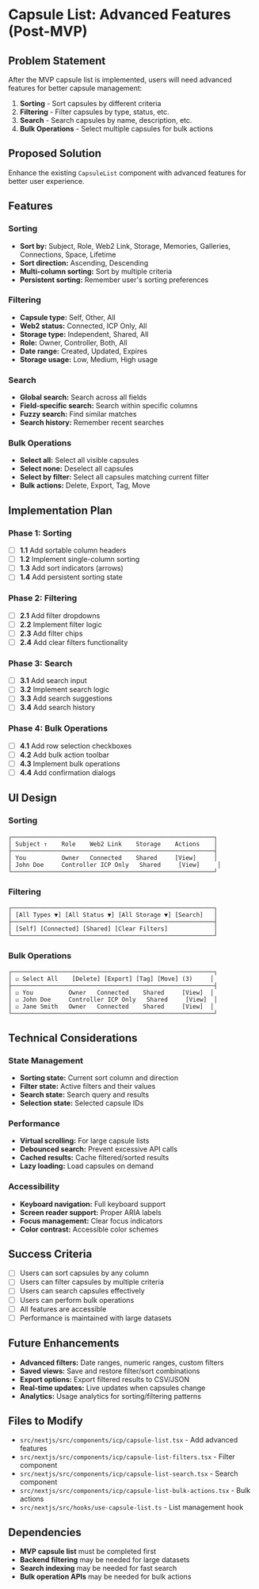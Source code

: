 # Capsule List: Advanced Features (Post-MVP)

## Problem Statement

After the MVP capsule list is implemented, users will need advanced features for better capsule management:

1. **Sorting** - Sort capsules by different criteria
2. **Filtering** - Filter capsules by type, status, etc.
3. **Search** - Search capsules by name, description, etc.
4. **Bulk Operations** - Select multiple capsules for bulk actions

## Proposed Solution

Enhance the existing `CapsuleList` component with advanced features for better user experience.

## Features

### Sorting
- **Sort by:** Subject, Role, Web2 Link, Storage, Memories, Galleries, Connections, Space, Lifetime
- **Sort direction:** Ascending, Descending
- **Multi-column sorting:** Sort by multiple criteria
- **Persistent sorting:** Remember user's sorting preferences

### Filtering
- **Capsule type:** Self, Other, All
- **Web2 status:** Connected, ICP Only, All
- **Storage type:** Independent, Shared, All
- **Role:** Owner, Controller, Both, All
- **Date range:** Created, Updated, Expires
- **Storage usage:** Low, Medium, High usage

### Search
- **Global search:** Search across all fields
- **Field-specific search:** Search within specific columns
- **Fuzzy search:** Find similar matches
- **Search history:** Remember recent searches

### Bulk Operations
- **Select all:** Select all visible capsules
- **Select none:** Deselect all capsules
- **Select by filter:** Select all capsules matching current filter
- **Bulk actions:** Delete, Export, Tag, Move

## Implementation Plan

### Phase 1: Sorting
- [ ] **1.1** Add sortable column headers
- [ ] **1.2** Implement single-column sorting
- [ ] **1.3** Add sort indicators (arrows)
- [ ] **1.4** Add persistent sorting state

### Phase 2: Filtering
- [ ] **2.1** Add filter dropdowns
- [ ] **2.2** Implement filter logic
- [ ] **2.3** Add filter chips
- [ ] **2.4** Add clear filters functionality

### Phase 3: Search
- [ ] **3.1** Add search input
- [ ] **3.2** Implement search logic
- [ ] **3.3** Add search suggestions
- [ ] **3.4** Add search history

### Phase 4: Bulk Operations
- [ ] **4.1** Add row selection checkboxes
- [ ] **4.2** Add bulk action toolbar
- [ ] **4.3** Implement bulk operations
- [ ] **4.4** Add confirmation dialogs

## UI Design

### Sorting
```
┌─────────────────────────────────────────────────────────┐
│ Subject ↑    Role    Web2 Link    Storage    Actions    │
├─────────────────────────────────────────────────────────┤
│ You          Owner   Connected    Shared     [View]     │
│ John Doe     Controller ICP Only   Shared     [View]     │
└─────────────────────────────────────────────────────────┘
```

### Filtering
```
┌─────────────────────────────────────────────────────────┐
│ [All Types ▼] [All Status ▼] [All Storage ▼] [Search]   │
├─────────────────────────────────────────────────────────┤
│ [Self] [Connected] [Shared] [Clear Filters]             │
└─────────────────────────────────────────────────────────┘
```

### Bulk Operations
```
┌─────────────────────────────────────────────────────────┐
│ ☑ Select All    [Delete] [Export] [Tag] [Move] (3)     │
├─────────────────────────────────────────────────────────┤
│ ☑ You          Owner   Connected    Shared     [View]  │
│ ☑ John Doe     Controller ICP Only   Shared     [View]  │
│ ☑ Jane Smith   Owner   Connected    Shared     [View]  │
└─────────────────────────────────────────────────────────┘
```

## Technical Considerations

### State Management
- **Sorting state:** Current sort column and direction
- **Filter state:** Active filters and their values
- **Search state:** Search query and results
- **Selection state:** Selected capsule IDs

### Performance
- **Virtual scrolling:** For large capsule lists
- **Debounced search:** Prevent excessive API calls
- **Cached results:** Cache filtered/sorted results
- **Lazy loading:** Load capsules on demand

### Accessibility
- **Keyboard navigation:** Full keyboard support
- **Screen reader support:** Proper ARIA labels
- **Focus management:** Clear focus indicators
- **Color contrast:** Accessible color schemes

## Success Criteria

- [ ] Users can sort capsules by any column
- [ ] Users can filter capsules by multiple criteria
- [ ] Users can search capsules effectively
- [ ] Users can perform bulk operations
- [ ] All features are accessible
- [ ] Performance is maintained with large datasets

## Future Enhancements

- **Advanced filters:** Date ranges, numeric ranges, custom filters
- **Saved views:** Save and restore filter/sort combinations
- **Export options:** Export filtered results to CSV/JSON
- **Real-time updates:** Live updates when capsules change
- **Analytics:** Usage analytics for sorting/filtering patterns

## Files to Modify

- `src/nextjs/src/components/icp/capsule-list.tsx` - Add advanced features
- `src/nextjs/src/components/icp/capsule-list-filters.tsx` - Filter component
- `src/nextjs/src/components/icp/capsule-list-search.tsx` - Search component
- `src/nextjs/src/components/icp/capsule-list-bulk-actions.tsx` - Bulk actions
- `src/nextjs/src/hooks/use-capsule-list.ts` - List management hook

## Dependencies

- **MVP capsule list** must be completed first
- **Backend filtering** may be needed for large datasets
- **Search indexing** may be needed for fast search
- **Bulk operation APIs** may be needed for bulk actions


